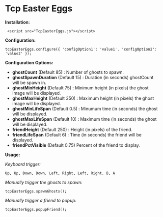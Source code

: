 # Tcp Easter Eggs

**Installation:**

     <script src="TcpEasterEggs.js"></script>

**Configuration:**

    tcpEasterEggs.configure({ 'configOption1': 'value1', 'configOption2': 'value2' });

**Configuration Options:**

 - **ghostCount** (Default 85) : Number of ghosts to spawn.
 - **ghostSpawnDuration** (Default 15) : Duration (in seconds) ghostCount will be spawn in.
 - **ghostMinHeight** (Default 75) : Minimum height (in pixels) the ghost image will be displayed.
 - **ghostMaxHeight** (Default 350) : Maximum height (in pixels) the ghost image will be displayed.
 - **ghostMinLifeSpan** (Default 0.5) : Minumum time (in seconds) the ghost will be displayed.
 - **ghostMaxLifeSpan** (Default 10) : Maximum time (in seconds) the ghost will be displayed.
 - **friendHeight** (Default 250) : Height (in pixels) of the friend.
 - **friendLifeSpan** (Default 6) : Time (in seconds) the friend will be displayed.
 - **friendPctVisible** (Default 0.75) Percent of the friend to display.


**Usage:**

*Keyboard trigger:*

    Up, Up, Down, Down, Left, Right, Left, Right, B, A

*Manually trigger the ghosts to spawn:*

    tcpEasterEggs.spawnGhosts();

*Manually trigger a friend to popup:*

    tcpEasterEggs.popupFriend();

